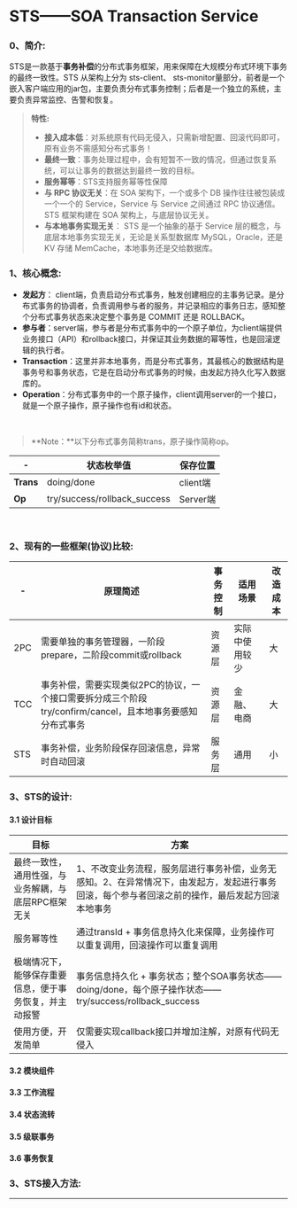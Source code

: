 STS——SOA Transaction Service
===================
### 0、简介:
STS是一款基于**事务补偿**的分布式事务框架，用来保障在大规模分布式环境下事务的最终一致性。STS 从架构上分为 sts-client、 sts-monitor量部分，前者是一个嵌入客户端应用的jar包，主要负责分布式事务控制；后者是一个独立的系统，主要负责异常监控、告警和恢复。


> **特性:**
> - **接入成本低**：对系统原有代码无侵入，只需新增配置、回滚代码即可，原有业务不需感知分布式事务！
> - **最终一致**：事务处理过程中，会有短暂不一致的情况，但通过恢复系统，可以让事务的数据达到最终一致的目标。
> - **服务幂等**：STS支持服务幂等性保障
> - **与 RPC 协议无关**：在 SOA 架构下，一个或多个 DB 操作往往被包装成一个一个的 Service，Service 与 Service 之间通过 RPC 协议通信。STS 框架构建在 SOA 架构上，与底层协议无关。
> - **与本地事务实现无关**： STS 是一个抽象的基于 Service 层的概念，与底层本地事务实现无关，无论是关系型数据库 MySQL，Oracle，还是 KV 存储 MemCache，本地事务还是交给数据库。

### 1、核心概念:

 - **发起方**： client端，负责启动分布式事务，触发创建相应的主事务记录。是分布式事务的协调者，负责调用参与者的服务，并记录相应的事务日志，感知整个分布式事务状态来决定整个事务是 COMMIT 还是 ROLLBACK。
 - **参与者**：server端，参与者是分布式事务中的一个原子单位，为client端提供业务接口（API）和rollback接口，并保证其业务数据的幂等性，也是回滚逻辑的执行者。
 - **Transaction**：这里并非本地事务，而是分布式事务，其最核心的数据结构是事务号和事务状态，它是在启动分布式事务的时候，由发起方持久化写入数据库的。
 - **Operation**：分布式事务中的一个原子操作，client调用server的一个接口，就是一个原子操作，原子操作也有id和状态。
 
<br />

> <i class="icon-pencil"></i>**Note：**以下分布式事务简称trans，原子操作简称op。


 -| 状态枚举值 | 保存位置
----|------|----
**Trans** | doing/done  | client端
**Op** | try/success/rollback_success  | Server端
 
<br />

### 2、现有的一些框架(协议)比较:


 -| 原理简述| 事务控制 | 适用场景 |改造成本 
 ----|------|----|----|----
 2PC | 需要单独的事务管理器，一阶段prepare，二阶段commit或rollback|资源层| 实际中使用较少 |大
 TCC | 事务补偿，需要实现类似2PC的协议，一个接口需要拆分成三个阶段try/confirm/cancel，且本地事务要感知分布式事务|资源层| 金融、电商 |大
 STS | 事务补偿，业务阶段保存回滚信息，异常时自动回滚|服务层| 通用 |小

### 3、STS的设计:

#### 3.1 设计目标
 目标| 方案 
 ----|------
 最终一致性，通用性强，与业务解耦，与底层RPC框架无关 | 1、不改变业务流程，服务层进行事务补偿，业务无感知。2、在异常情况下，由发起方，发起进行事务回滚，每个参与者回滚之前的操作，最后发起方回滚本地事务
 服务幂等性 | 通过transId + 事务信息持久化来保障，业务操作可以重复调用，回滚操作可以重复调用
极端情况下，能够保存重要信息，便于事务恢复，并主动报警|事务信息持久化 + 事务状态；整个SOA事务状态——doing/done，每个原子操作状态——try/success/rollback_success
使用方便，开发简单|仅需要实现callback接口并增加注解，对原有代码无侵入

#### 3.2 模块组件

#### 3.3 工作流程

#### 3.4 状态流转

#### 3.5 级联事务

#### 3.6 事务恢复
 
### 3、STS接入方法:

----------




